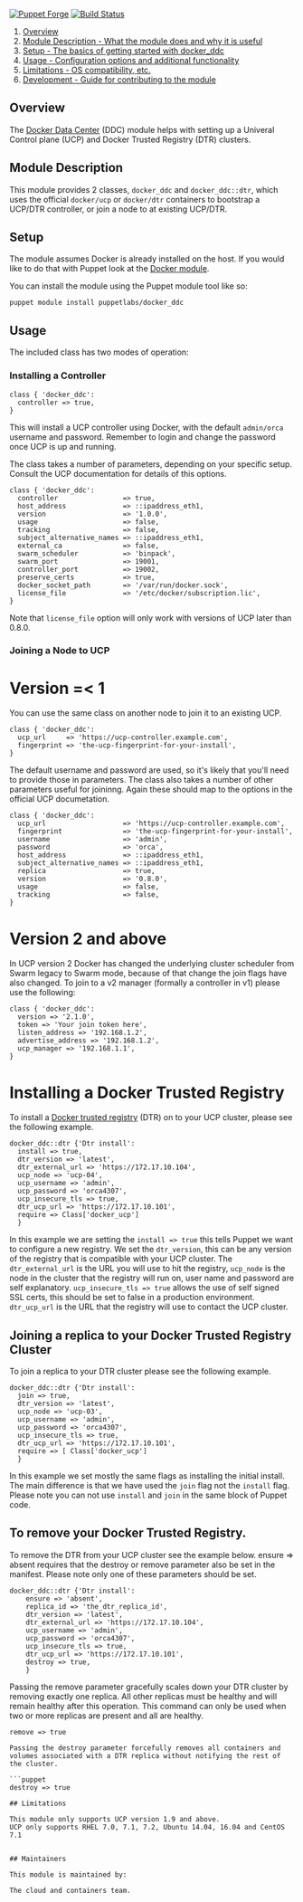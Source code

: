 [![Puppet
Forge](http://img.shields.io/puppetforge/v/puppetlabs/docker_ucp.svg)](https://forge.puppetlabs.com/puppetlabs/docker_ucp)
[![Build
Status](https://travis-ci.org/puppetlabs/puppetlabs-docker_ucp.svg?branch=master)](https://travis-ci.org/puppetlabs/puppetlabs-docker_ucp)

1. [Overview](#overview)
2. [Module Description - What the module does and why it is useful](#module-description)
3. [Setup - The basics of getting started with docker_ddc](#setup)
3. [Usage - Configuration options and additional functionality](#setup)
5. [Limitations - OS compatibility, etc.](#limitations)
6. [Development - Guide for contributing to the module](#development)

## Overview

The [Docker Data Center](https://docs.docker.com/datacenter/install/linux/) (DDC)
module helps with setting up a Univeral Control plane (UCP) and Docker Trusted Registry (DTR)
clusters.

## Module Description

This module provides 2 classes, `docker_ddc` and `docker_ddc::dtr`, which uses the
official `docker/ucp` or `docker/dtr` containers to bootstrap a UCP/DTR controller, or join
a node to at existing UCP/DTR.

## Setup

The module assumes Docker is already
installed on the host. If you would like to do that with Puppet look at
the [Docker module](https://forge.puppetlabs.com/garethr/docker).

You can install the module using the Puppet module tool like so:

```
puppet module install puppetlabs/docker_ddc
```

## Usage

The included class has two modes of operation:

### Installing a Controller

```puppet
class { 'docker_ddc':
  controller => true,
}
```

This will install a UCP controller using Docker, with the default
`admin/orca` username and password. Remember to login and change the
password once UCP is up and running.

The class takes a number of parameters, depending on your specific
setup. Consult the UCP documentation for details of this options.

```puppet
class { 'docker_ddc':
  controller                => true,
  host_address              => ::ipaddress_eth1,
  version                   => '1.0.0',
  usage                     => false,
  tracking                  => false,
  subject_alternative_names => ::ipaddress_eth1,
  external_ca               => false,
  swarm_scheduler           => 'binpack',
  swarm_port                => 19001,
  controller_port           => 19002,
  preserve_certs            => true,
  docker_socket_path        => '/var/run/docker.sock',
  license_file              => '/etc/docker/subscription.lic',
}
```

Note that `license_file` option will only work with versions of UCP
later than 0.8.0.

### Joining a Node to UCP

# Version =< 1
You can use the same class on another node to join it to an existing
UCP.

```puppet
class { 'docker_ddc':
  ucp_url     => 'https://ucp-controller.example.com',
  fingerprint => 'the-ucp-fingerprint-for-your-install',
}
```

The default username and password are used, so it's likely that you'll
need to provide those in parameters. The class also takes a number of
other parameters useful for joininng. Again these should map to the
options in the official UCP documetation.

```puppet
class { 'docker_ddc':
  ucp_url                   => 'https://ucp-controller.example.com',
  fingerprint               => 'the-ucp-fingerprint-for-your-install',
  username                  => 'admin',
  password                  => 'orca',
  host_address              => ::ipaddress_eth1,
  subject_alternative_names => ::ipaddress_eth1,
  replica                   => true,
  version                   => '0.8.0',
  usage                     => false,
  tracking                  => false,
}
```
# Version 2 and above
In UCP version 2 Docker has changed the underlying cluster scheduler from Swarm legacy to Swarm mode, because of that change the join flags have also changed.
To join to a v2 manager (formally a controller in v1) please use the following:

```puppet
class { 'docker_ddc':
  version => '2.1.0',
  token => 'Your join token here',
  listen_address => '192.168.1.2',
  advertise_address => '192.168.1.2',
  ucp_manager => '192.168.1.1',
}
```

# Installing a Docker Trusted Registry
To install a [Docker trusted registry](https://docs.docker.com/datacenter/dtr/2.2/guides/) (DTR) on to your UCP cluster, please see the following example.

```puppet 
docker_ddc::dtr {'Dtr install':
  install => true,
  dtr_version => 'latest',
  dtr_external_url => 'https://172.17.10.104',
  ucp_node => 'ucp-04',
  ucp_username => 'admin',
  ucp_password => 'orca4307',
  ucp_insecure_tls => true,
  dtr_ucp_url => 'https://172.17.10.101',
  require => Class['docker_ucp'] 
  }
```
In this example we are setting the `install => true` this tells Puppet we want to configure a new registry. We set the `dtr_version`, this can be any version of the registry that is compatible with your UCP cluster. The `dtr_external_url` is the URL you will use to hit the registry, `ucp_node` is the node in the cluster that the registry will run on, user name and password are self explanatory. `ucp_insecure_tls => true` allows the use of self signed SSL certs, this should be set to false in a production environment. `dtr_ucp_url` is the URL that the registry will use to contact the UCP cluster.

## Joining a replica to your Docker Trusted Registry Cluster
To join a replica to your DTR cluster please see the following example.
```puppet
docker_ddc::dtr {'Dtr install':
  join => true,
  dtr_version => 'latest',
  ucp_node => 'ucp-03',
  ucp_username => 'admin',
  ucp_password => 'orca4307',
  ucp_insecure_tls => true,
  dtr_ucp_url => 'https://172.17.10.101',
  require => [ Class['docker_ucp'] 
  }
```

In this example we set mostly the same flags as installing the initial install. The main difference is that we have used the `join` flag not the `install` flag. Please note you can not use `install` and `join` in the same block of Puppet code.

## To remove your Docker Trusted Registry.

To remove the DTR from your UCP cluster see the example below. ensure => absent requires that the  destroy or remove parameter also be set in the manifest. Please note only one of these parameters should be set. 

```puppet
docker_ddc::dtr {'Dtr install':
    ensure => 'absent',
    replica_id => 'the_dtr_replica_id', 
    dtr_version => 'latest',
    dtr_external_url => 'https://172.17.10.104',
    ucp_username => 'admin',
    ucp_password => 'orca4307',
    ucp_insecure_tls => true,
    dtr_ucp_url => 'https://172.17.10.101',
    destroy => true, 
    }
```   
Passing the remove parameter gracefully scales down your DTR cluster by removing exactly one replica. All other replicas must be healthy and will remain healthy after this operation. This command can only be used when two or more replicas are present and all are healthy.

```puppet
remove => true

Passing the destroy parameter forcefully removes all containers and volumes associated with a DTR replica without notifying the rest of the cluster.

```puppet
destroy => true

## Limitations

This module only supports UCP version 1.9 and above.
UCP only supports RHEL 7.0, 7.1, 7.2, Ubuntu 14.04, 16.04 and CentOS 7.1


## Maintainers

This module is maintained by: 

The cloud and containers team.
